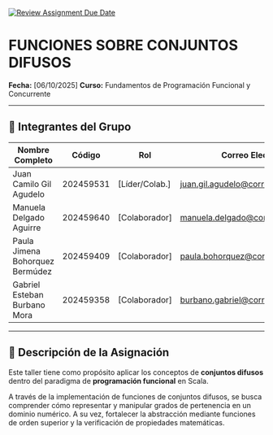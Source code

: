 [![Review Assignment Due Date](https://classroom.github.com/assets/deadline-readme-button-22041afd0340ce965d47ae6ef1cefeee28c7c493a6346c4f15d667ab976d596c.svg)](https://classroom.github.com/a/lEw1Qm1j)
# FUNCIONES SOBRE CONJUNTOS DIFUSOS

**Fecha:** [06/10/2025]
**Curso:** Fundamentos de Programación Funcional y Concurrente

---

## 👥 Integrantes del Grupo

| Nombre Completo                 | Código    | Rol            | Correo Electrónico                     |
|---------------------------------|-----------|----------------|----------------------------------------|
| Juan Camilo Gil Agudelo         | 202459531 | [Líder/Colab.] | juan.gil.agudelo@correounivalle.edu.co |
| Manuela Delgado Aguirre         | 202459640 | [Colaborador]  | manuela.delgado@correounivalle.edu.co  |
| Paula Jimena Bohorquez Bermúdez | 202459409 | [Colaborador]  | paula.bohorquez@correounivalle.edu.co  |
| Gabriel Esteban Burbano Mora    | 202459358 | [Colaborador]  | burbano.gabriel@correounivalle.edu.co  |

---

## 📌 Descripción de la Asignación
Este taller tiene como propósito aplicar los conceptos de **conjuntos difusos** dentro del paradigma de **programación funcional** en Scala.

A través de la implementación de funciones de conjuntos difusos, se busca comprender cómo representar y manipular grados de pertenencia en un dominio numérico. A su vez, fortalecer  la abstracción mediante funciones de orden superior y la verificación de propiedades matemáticas. 